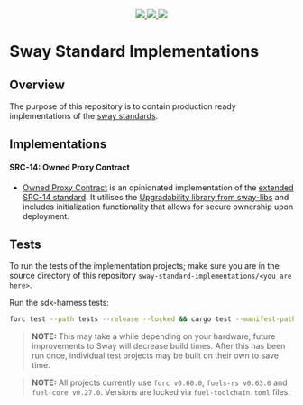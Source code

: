 <p align="center">
    <a href="https://github.com/FuelLabs/sway-standard-implementations/actions/workflows/ci.yml" alt="CI">
        <img src="https://github.com/FuelLabs/sway-standard-implementations/actions/workflows/ci.yml/badge.svg" />
    </a>
    <a href="./LICENSE" alt="forc">
        <img src="https://img.shields.io/github/license/FuelLabs/sway-libs" />
    </a>
    <a href="https://discord.gg/xfpK4Pe">
        <img src="https://img.shields.io/discord/732892373507375164?color=6A7EC2&logo=discord&logoColor=ffffff&labelColor=6A7EC2&label=Discord" />
    </a>
</p>

# Sway Standard Implementations

## Overview

The purpose of this repository is to contain production ready implementations of the [sway standards](https://github.com/FuelLabs/sway-standards).

## Implementations

#### SRC-14: Owned Proxy Contract

- [Owned Proxy Contract](./src14/owned_proxy/) is an opinionated implementation of the [extended SRC-14 standard](https://docs.fuel.network/docs/sway-standards/src-14-simple-upgradeable-proxies/). It utilises the [Upgradability library from sway-libs](https://github.com/FuelLabs/sway-libs) and includes initialization functionality that allows for secure ownership upon deployment.

## Tests

To run the tests of the implementation projects; make sure you are in the source directory of this repository `sway-standard-implementations/<you are here>`.

Run the sdk-harness tests:

```bash
forc test --path tests --release --locked && cargo test --manifest-path tests/Cargo.toml
```

> **NOTE:**
> This may take a while depending on your hardware, future improvements to Sway will decrease build times. After this has been run once, individual test projects may be built on their own to save time.

> **NOTE:**
> All projects currently use `forc v0.60.0`, `fuels-rs v0.63.0` and `fuel-core v0.27.0`. Versions are locked via `fuel-toolchain.toml` files.
